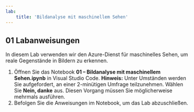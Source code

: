 ```yaml
---
lab:
    title: 'Bildanalyse mit maschinellem Sehen'
---
```


## 01 Labanweisungen
In diesem Lab verwenden wir den Azure-Dienst für maschinelles Sehen, um reale Gegenstände in Bildern zu erkennen.

1.  Öffnen Sie das Notebook **01 – Bildanalyse mit maschinellem Sehen.ipynb** in Visual Studio Code. 
    **Hinweis:** Unter Umständen werden Sie aufgefordert, an einer 2-minütigen Umfrage teilzunehmen. Wählen Sie **Nein, danke** aus. Diesen Vorgang müssen Sie möglicherweise mehrmals ausführen. 
2.  Befolgen Sie die Anweisungen im Notebook, um das Lab abzuschließen.
